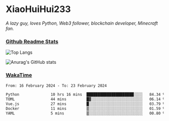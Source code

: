 # XiaoHuiHui233

*A lazy guy, loves Python, Web3 follower, blockchain developer, Minecraft fan.*

### [Github Readme Stats](https://github.com/anuraghazra/github-readme-stats)

![Top Langs](https://github-readme-stats.vercel.app/api/top-langs/?username=XiaoHuiHui233&layout=compact&theme=github_dark)

![Anurag's GitHub stats](https://github-readme-stats.vercel.app/api?username=XiaoHuiHui233&show_icons=true&theme=github_dark)

### [WakaTime](https://wakatime.com)

<!--START_SECTION:waka-->

```txt
From: 16 February 2024 - To: 23 February 2024

Python              10 hrs 16 mins  █████████████████████░░░░   84.34 %
TOML                44 mins         █▓░░░░░░░░░░░░░░░░░░░░░░░   06.14 %
Vue.js              27 mins         █░░░░░░░░░░░░░░░░░░░░░░░░   03.79 %
Docker              11 mins         ▒░░░░░░░░░░░░░░░░░░░░░░░░   01.59 %
YAML                5 mins          ▒░░░░░░░░░░░░░░░░░░░░░░░░   00.80 %
```

<!--END_SECTION:waka-->
